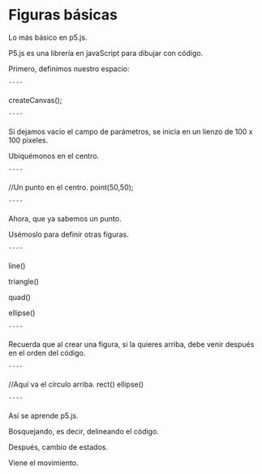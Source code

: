 # Figuras básicas

Lo más básico en p5.js. 

P5.js es una librería en javaScript
para dibujar con código.

Primero, definimos nuestro espacio: 

˜˜˜˜

createCanvas(); 

˜˜˜˜

Si dejamos vacío el campo de parámetros, 
se inicia en un lienzo de 100 x 100 pixeles. 


Ubiquémonos en el centro. 

˜˜˜˜

//Un punto en el centro. 
point(50,50);

˜˜˜˜

Ahora, que ya sabemos un punto. 

Usémoslo para definir otras figuras. 

˜˜˜˜

line()

triangle()

quad()

ellipse()

˜˜˜˜

Recuerda que al crear una figura, 
si la quieres arriba, debe venir
después en el orden del código.

˜˜˜˜

//Aquí va el círculo arriba. 
rect()
ellipse()

˜˜˜˜

Así se aprende p5.js. 

Bosquejando, es decir, delineando
el código. 


Después, cambio de estados.


Viene el movimiento. 




